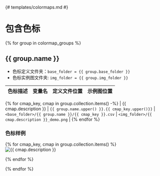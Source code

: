 {# templates/colormaps.md #}

# 包含色标

{% for group in colormap_groups %}
## {{ group.name }}

+ 色标定义文件夹：`base_folder = {{ group.base_folder }}`
+ 色标实例图文件夹: `img_folder = {{ group.img_folder }}`

| 色标描述      | 变量名        | 定义文件位置        | 示例图位置      |
| --------------| ------------- | --------------------| --------------- |
{% for cmap_key, cmap in group.collection.items() -%}
| {{ cmap.description }}     | `{{ group.name.upper() }}.{{ cmap_key.upper()}}` | `<base_folder>/{{ group.name }}/{{ cmap_key }}.csv` | `<img_folder>/{{ cmap.description }}_demo.png` |
{% endfor %}


### 色标样例

{% for cmap_key, cmap in group.collection.items() %}
![{{ cmap.description }}](<{{ group.img_folder }}/{{ cmap.description }}_demo.png>)

{% endfor %}

{% endfor %}

